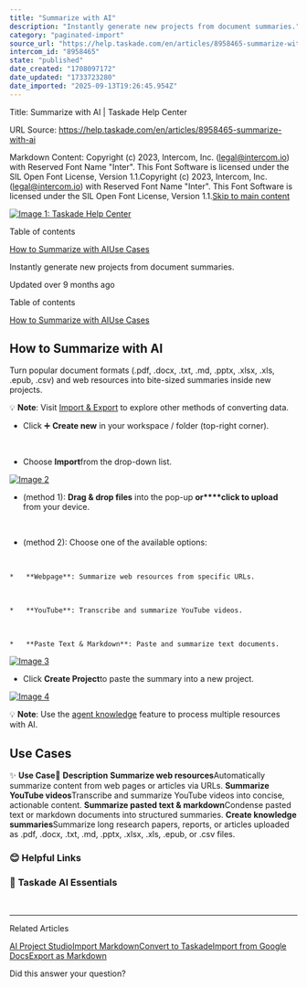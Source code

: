 ```yaml
---
title: "Summarize with AI"
description: "Instantly generate new projects from document summaries."
category: "paginated-import"
source_url: "https://help.taskade.com/en/articles/8958465-summarize-with-ai"
intercom_id: "8958465"
state: "published"
date_created: "1708097172"
date_updated: "1733723280"
date_imported: "2025-09-13T19:26:45.954Z"
---
```


Title: Summarize with AI | Taskade Help Center

URL Source: https://help.taskade.com/en/articles/8958465-summarize-with-ai

Markdown Content:
Copyright (c) 2023, Intercom, Inc. (legal@intercom.io) with Reserved Font Name "Inter". This Font Software is licensed under the SIL Open Font License, Version 1.1.Copyright (c) 2023, Intercom, Inc. (legal@intercom.io) with Reserved Font Name "Inter". This Font Software is licensed under the SIL Open Font License, Version 1.1.[Skip to main content](https://help.taskade.com/en/articles/8958465-summarize-with-ai#main-content)

[![Image 1: Taskade Help Center](https://downloads.intercomcdn.com/i/o/490280/d14603621e78c833c2d0e66f/2d1230f35f3009fff25b2989e93312a5.png)](https://help.taskade.com/en/)

Table of contents

[How to Summarize with AI](https://help.taskade.com/en/articles/8958465-summarize-with-ai#h_62ac1d63e4)[Use Cases](https://help.taskade.com/en/articles/8958465-summarize-with-ai#h_f6a7e0b028)

Instantly generate new projects from document summaries.

Updated over 9 months ago

Table of contents

[How to Summarize with AI](https://help.taskade.com/en/articles/8958465-summarize-with-ai#h_62ac1d63e4)[Use Cases](https://help.taskade.com/en/articles/8958465-summarize-with-ai#h_f6a7e0b028)

**How to Summarize with AI**
----------------------------

Turn popular document formats (.pdf, .docx, .txt, .md, .pptx, .xlsx, .xls, .epub, .csv) and web resources into bite-sized summaries inside new projects.

💡 **Note**: Visit [Import & Export](https://help.taskade.com/en/collections/8400881-import-export) to explore other methods of converting data.

*   Click ➕ **Create new** in your workspace / folder (top-right corner).

​

*   Choose **Import**from the drop-down list.

[![Image 2](https://downloads.intercomcdn.com/i/o/plyqw4hf/1248561299/950d91ac3adc7335fcdc6602166d/import-options.jpg?expires=1757793600&signature=c78319e58ce654281864d5561e551e65b41c293fb44b2a2c9a0c6b46cd7206d8&req=dSIjHsx4nINWUPMW1HO4zfNEhnfDDCGM9jeeNv7PcRmq%2Fwn9TW8w58ELdnx3%0AKLK1CjYUasKU1UYzgAg%3D%0A)](https://downloads.intercomcdn.com/i/o/plyqw4hf/1248561299/950d91ac3adc7335fcdc6602166d/import-options.jpg?expires=1757793600&signature=c78319e58ce654281864d5561e551e65b41c293fb44b2a2c9a0c6b46cd7206d8&req=dSIjHsx4nINWUPMW1HO4zfNEhnfDDCGM9jeeNv7PcRmq%2Fwn9TW8w58ELdnx3%0AKLK1CjYUasKU1UYzgAg%3D%0A)

*   (method 1): **Drag & drop files** into the pop-up **or****click to upload** from your device.

​

*   (method 2): Choose one of the available options:

​

    *   **Webpage**: Summarize web resources from specific URLs.

​

    *   **YouTube**: Transcribe and summarize YouTube videos.

​

    *   **Paste Text & Markdown**: Paste and summarize text documents.

[![Image 3](https://downloads.intercomcdn.com/i/o/plyqw4hf/1286975870/435a407368899c52b6c47a84c53c/summarize-with-ai.jpg?expires=1757793600&signature=f7b871707caf9822ee369365edd6b2be07494ed76619cc76a3862e9b78be7466&req=dSIvEMB5mIlYWfMW1HO4zScQWv443rPXsg7bbGChPVgDmZydJDb5yLesa8zq%0AMGzlLSGtUFDN4Dd%2BV6I%3D%0A)](https://downloads.intercomcdn.com/i/o/plyqw4hf/1286975870/435a407368899c52b6c47a84c53c/summarize-with-ai.jpg?expires=1757793600&signature=f7b871707caf9822ee369365edd6b2be07494ed76619cc76a3862e9b78be7466&req=dSIvEMB5mIlYWfMW1HO4zScQWv443rPXsg7bbGChPVgDmZydJDb5yLesa8zq%0AMGzlLSGtUFDN4Dd%2BV6I%3D%0A)

*   Click **Create Project**to paste the summary into a new project.

[![Image 4](https://downloads.intercomcdn.com/i/o/plyqw4hf/1248574849/2171263302a50b5b79e41cb68703/summarize-create-project.jpg?expires=1757793600&signature=503bc0b164971229f99da3ee9b4b1ec42a316a2a758279e2b4b85792ede0ddac&req=dSIjHsx5mYlbUPMW1HO4zWXeF8j2022BcILbwCtiXRrfCcagAVVfY4s2zILM%0A4Jp%2FBqEHKG9E6dsUyZI%3D%0A)](https://downloads.intercomcdn.com/i/o/plyqw4hf/1248574849/2171263302a50b5b79e41cb68703/summarize-create-project.jpg?expires=1757793600&signature=503bc0b164971229f99da3ee9b4b1ec42a316a2a758279e2b4b85792ede0ddac&req=dSIjHsx5mYlbUPMW1HO4zWXeF8j2022BcILbwCtiXRrfCcagAVVfY4s2zILM%0A4Jp%2FBqEHKG9E6dsUyZI%3D%0A)

💡 **Note**: Use the [agent knowledge](https://help.taskade.com/en/articles/9495190-agent-knowledge-data) feature to process multiple resources with AI.

**Use Cases**
-------------

✨ **Use Case**💬 **Description**
**Summarize web resources**Automatically summarize content from web pages or articles via URLs.
**Summarize YouTube videos**Transcribe and summarize YouTube videos into concise, actionable content.
**Summarize pasted text & markdown**Condense pasted text or markdown documents into structured summaries.
**Create knowledge summaries**Summarize long research papers, reports, or articles uploaded as .pdf, .docx, .txt, .md, .pptx, .xlsx, .xls, .epub, or .csv files.

### **😊 Helpful Links**

### 🤖 **Taskade AI Essentials**

​

* * *

Related Articles

[AI Project Studio](https://help.taskade.com/en/articles/8958450-ai-project-studio)[Import Markdown](https://help.taskade.com/en/articles/8958588-import-markdown)[Convert to Taskade](https://help.taskade.com/en/articles/8958589-convert-to-taskade)[Import from Google Docs](https://help.taskade.com/en/articles/8958595-import-from-google-docs)[Export as Markdown](https://help.taskade.com/en/articles/8958614-export-as-markdown)

Did this answer your question?
